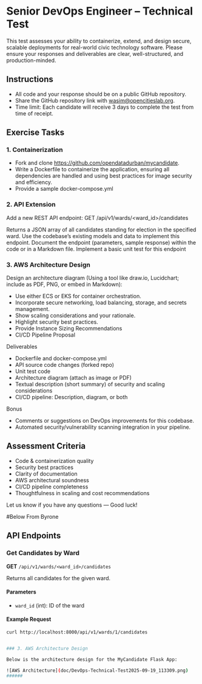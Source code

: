 # Senior DevOps Engineer – Technical Test

This test assesses your ability to containerize, extend, and design secure, scalable deployments for real-world civic technology software. Please ensure your responses and deliverables are clear, well-structured, and production-minded.

## Instructions
- All code and your response should be on a public GitHub repository.
- Share the GitHub repository link with wasim@opencitieslab.org.
- Time limit: Each candidate will receive 3 days to complete the test from time of receipt.

## Exercise Tasks
### 1. Containerization
- Fork and clone https://github.com/opendatadurban/mycandidate.
- Write a Dockerfile to containerize the application, ensuring all dependencies are handled and using best practices for image security and efficiency.
- Provide a sample docker-compose.yml

### 2. API Extension
Add a new REST API endpoint:
GET /api/v1/wards/<ward_id>/candidates

  Returns a JSON array of all candidates standing for election in the specified ward.
  Use the codebase’s existing models and data to implement this endpoint.
  Document the endpoint (parameters, sample response) within the code or in a Markdown file.
  Implement a basic unit test for this endpoint


### 3. AWS Architecture Design
Design an architecture diagram (Using a tool like draw.io, Lucidchart; include as PDF, PNG, or embed in Markdown):

- Use either ECS or EKS for container orchestration.
- Incorporate secure networking, load balancing, storage, and secrets management.
- Show scaling considerations and your rationale.
- Highlight security best practices.
- Provide Instance Sizing Recommendations
- CI/CD Pipeline Proposal


Deliverables
- Dockerfile and docker-compose.yml
- API source code changes (forked repo)
- Unit test code
- Architecture diagram (attach as image or PDF)
- Textual description (short summary) of security and scaling considerations
- CI/CD pipeline: Description, diagram, or both

Bonus
- Comments or suggestions on DevOps improvements for this codebase.
- Automated security/vulnerability scanning integration in your pipeline.

## Assessment Criteria
- Code & containerization quality
- Security best practices
- Clarity of documentation
- AWS architectural soundness
- CI/CD pipeline completeness
- Thoughtfulness in scaling and cost recommendations

Let us know if you have any questions — Good luck!

#Below From Byrone

## API Endpoints

### Get Candidates by Ward
**GET** `/api/v1/wards/<ward_id>/candidates`

Returns all candidates for the given ward.

#### Parameters
- `ward_id` (int): ID of the ward

#### Example Request
```bash
curl http://localhost:8000/api/v1/wards/1/candidates


### 3. AWS Architecture Design

Below is the architecture design for the MyCandidate Flask App:

![AWS Architecture](doc/DevOps-Technical-Test2025-09-19_113309.png)
######
